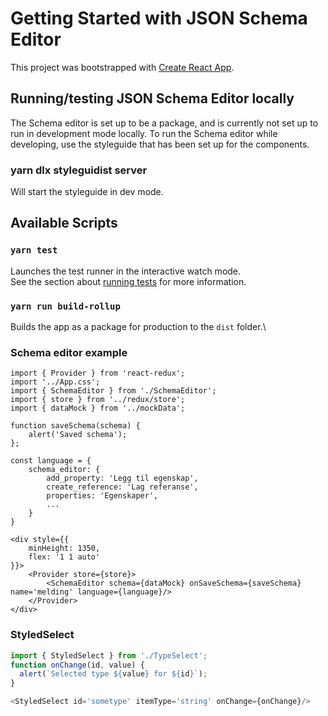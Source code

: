 # Getting Started with JSON Schema Editor

This project was bootstrapped with [Create React App](https://github.com/facebook/create-react-app).

## Running/testing JSON Schema Editor locally

The Schema editor is set up to be a package, and is currently not set up to run in development mode locally.
To run the Schema editor while developing, use the styleguide that has been set up for the components.

### yarn dlx styleguidist server

Will start the styleguide in dev mode.

## Available Scripts

### `yarn test`

Launches the test runner in the interactive watch mode.\
See the section about [running tests](https://facebook.github.io/create-react-app/docs/running-tests) for more information.

### `yarn run build-rollup`

Builds the app as a package for production to the `dist` folder.\


### Schema editor example

```tsx
import { Provider } from 'react-redux';
import '../App.css';
import { SchemaEditor } from './SchemaEditor';
import { store } from '../redux/store';
import { dataMock } from '../mockData';

function saveSchema(schema) {
    alert('Saved schema');
};

const language = {
    schema_editor: {
        add_property: 'Legg til egenskap',
        create_reference: 'Lag referanse',
        properties: 'Egenskaper',
        ...
    }
}

<div style={{
    minHeight: 1350,
    flex: '1 1 auto'
}}>
    <Provider store={store}>
        <SchemaEditor schema={dataMock} onSaveSchema={saveSchema} name='melding' language={language}/>
    </Provider>
</div>
```


### StyledSelect


```ts
import { StyledSelect } from './TypeSelect';
function onChange(id, value) {
  alert(`Selected type ${value} for ${id}`);
}

<StyledSelect id='sometype' itemType='string' onChange={onChange}/>
```
